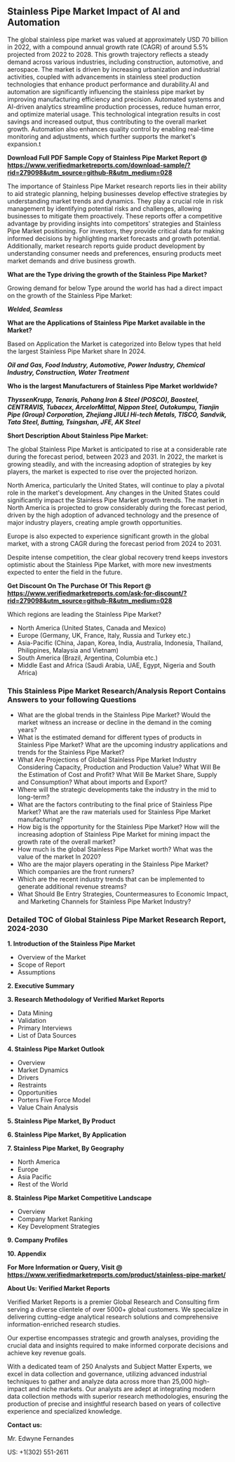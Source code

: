 <h2>Stainless Pipe Market Impact of AI and Automation</h2>The global stainless pipe market was valued at approximately USD 70 billion in 2022, with a compound annual growth rate (CAGR) of around 5.5% projected from 2022 to 2028. This growth trajectory reflects a steady demand across various industries, including construction, automotive, and aerospace. The market is driven by increasing urbanization and industrial activities, coupled with advancements in stainless steel production technologies that enhance product performance and durability.AI and automation are significantly influencing the stainless pipe market by improving manufacturing efficiency and precision. Automated systems and AI-driven analytics streamline production processes, reduce human error, and optimize material usage. This technological integration results in cost savings and increased output, thus contributing to the overall market growth. Automation also enhances quality control by enabling real-time monitoring and adjustments, which further supports the market's expansion.t</p><p id="" class=""><strong>Download Full PDF Sample Copy of Stainless Pipe Market Report @ <a href="https://www.verifiedmarketreports.com/download-sample/?rid=279098&utm_source=github-R&utm_medium=028" target="_blank">https://www.verifiedmarketreports.com/download-sample/?rid=279098&utm_source=github-R&utm_medium=028</a></strong></p><p>The importance of&nbsp;Stainless Pipe Market research reports lies in their ability to aid strategic planning, helping businesses develop effective strategies by understanding market trends and dynamics. They play a crucial role in risk management by identifying potential risks and challenges, allowing businesses to mitigate them proactively. These reports offer a competitive advantage by providing insights into competitors' strategies and Stainless Pipe Market positioning. For investors, they provide critical data for making informed decisions by highlighting market forecasts and growth potential. Additionally, market research reports guide product development by understanding consumer needs and preferences, ensuring products meet market demands and drive business growth.</p><p><strong>What are the&nbsp;Type driving the growth of the Stainless Pipe Market?</strong></p><p id="" class="">Growing demand for below Type around the world has had a direct impact on the growth of the Stainless Pipe Market:</p><em><strong>Welded, Seamless</strong></em></p><strong>What are the&nbsp;Applications&nbsp;of Stainless Pipe Market available in the Market?</strong></p><p id="" class="">Based on Application the Market is categorized into Below types that held the largest Stainless Pipe Market share In 2024.</p><em><strong>Oil and Gas, Food Industry, Automotive, Power Industry, Chemical Industry, Construction, Water Treatment</strong></em></p><strong>Who is the largest Manufacturers of Stainless Pipe Market worldwide?</strong></p><p><em><strong>ThyssenKrupp, Tenaris, Pohang Iron & Steel (POSCO), Baosteel, CENTRAVIS, Tubacex, ArcelorMittal, Nippon Steel, Outokumpu, Tianjin Pipe (Group) Corporation, Zhejiang JIULI Hi-tech Metals, TISCO, Sandvik, Tata Steel, Butting, Tsingshan, JFE, AK Steel</strong></em></p><p id="" class=""><strong>Short Description About Stainless Pipe Market:</strong></p><p>The global Stainless Pipe Market is anticipated to rise at a considerable rate during the forecast period, between 2023 and 2031. In 2022, the market is growing steadily, and with the increasing adoption of strategies by key players, the market is expected to rise over the projected horizon.</p><p>North America, particularly the United States, will continue to play a pivotal role in the market's development. Any changes in the United States could significantly impact the Stainless Pipe Market growth trends. The market in North America is projected to grow considerably during the forecast period, driven by the high adoption of advanced technology and the presence of major industry players, creating ample growth opportunities.</p><p>Europe is also expected to experience significant growth in the global market, with a strong CAGR during the forecast period from 2024 to 2031.</p><p>Despite intense competition, the clear global recovery trend keeps investors optimistic about the Stainless Pipe Market, with more new investments expected to enter the field in the future.</p><p id="" class=""><strong>Get Discount On The Purchase Of This Report @ <a href="https://www.verifiedmarketreports.com/ask-for-discount/?rid=279098&utm_source=github-R&utm_medium=028" target="_blank">https://www.verifiedmarketreports.com/ask-for-discount/?rid=279098&utm_source=github-R&utm_medium=028</a></strong></p>Which regions are leading the Stainless Pipe Market?</p><ul><li>North America (United States, Canada and Mexico)</li><li>Europe (Germany, UK, France, Italy, Russia and Turkey etc.)</li><li>Asia-Pacific (China, Japan, Korea, India, Australia, Indonesia, Thailand, Philippines, Malaysia and Vietnam)</li><li>South America (Brazil, Argentina, Columbia etc.)</li><li>Middle East and Africa (Saudi Arabia, UAE, Egypt, Nigeria and South Africa)</li></ul><h3 id="" class="">This Stainless Pipe Market Research/Analysis Report Contains Answers to your following Questions</h3><ul><li>What are the global trends in the Stainless Pipe Market? Would the market witness an increase or decline in the demand in the coming years?</li><li>What is the estimated demand for different types of products in Stainless Pipe Market? What are the upcoming industry applications and trends for the Stainless Pipe Market?</li><li>What Are Projections of Global Stainless Pipe Market Industry Considering Capacity, Production and Production Value? What Will Be the Estimation of Cost and Profit? What Will Be Market Share, Supply and Consumption? What about imports and Export?</li><li>Where will the strategic developments take the industry in the mid to long-term?</li><li>What are the factors contributing to the final price of Stainless Pipe Market? What are the raw materials used for Stainless Pipe Market manufacturing?</li><li>How big is the opportunity for the Stainless Pipe Market? How will the increasing adoption of Stainless Pipe Market for mining impact the growth rate of the overall market?</li><li>How much is the global Stainless Pipe Market worth? What was the value of the market In 2020?</li><li>Who are the major players operating in the Stainless Pipe Market? Which companies are the front runners?</li><li>Which are the recent industry trends that can be implemented to generate additional revenue streams?</li><li>What Should Be Entry Strategies, Countermeasures to Economic Impact, and Marketing Channels for Stainless Pipe Market Industry?</li></ul><h3 id="" class="">Detailed TOC of Global Stainless Pipe Market Research Report, 2024-2030</h3><p id="" class=""><strong>1. Introduction of the Stainless Pipe Market</strong></p><ul><li>Overview of the Market</li><li>Scope of Report</li><li>Assumptions</li></ul><p id="" class=""><strong>2. Executive Summary</strong></p><p id="" class=""><strong>3. Research Methodology of Verified Market Reports</strong></p><ul><li>Data Mining</li><li>Validation</li><li>Primary Interviews</li><li>List of Data Sources</li></ul><p id="" class=""><strong>4. Stainless Pipe Market Outlook</strong></p><ul><li>Overview</li><li>Market Dynamics</li><li>Drivers</li><li>Restraints</li><li>Opportunities</li><li>Porters Five Force Model</li><li>Value Chain Analysis</li></ul><p id="" class=""><strong>5. Stainless Pipe Market, By Product</strong></p><p id="" class=""><strong>6. Stainless Pipe Market, By Application</strong></p><p id="" class=""><strong>7. Stainless Pipe Market, By Geography</strong></p><ul><li>North America</li><li>Europe</li><li>Asia Pacific</li><li>Rest of the World</li></ul><p id="" class=""><strong>8. Stainless Pipe Market Competitive Landscape</strong></p><ul><li>Overview</li><li>Company Market Ranking</li><li>Key Development Strategies</li></ul><p id="" class=""><strong>9. Company Profiles</strong></p><p id="" class=""><strong>10. Appendix</strong></p><p id="" class=""><strong>For More Information or Query, Visit @ <a href="https://www.verifiedmarketreports.com/product/stainless-pipe-market/" target="_blank">https://www.verifiedmarketreports.com/product/stainless-pipe-market/</a></strong></p><p id="" class=""><strong>About Us: Verified Market Reports</strong></p><p id="" class="">Verified Market Reports is a premier Global Research and Consulting firm serving a diverse clientele of over 5000+ global customers. We specialize in delivering cutting-edge analytical research solutions and comprehensive information-enriched research studies.</p><p id="" class="">Our expertise encompasses strategic and growth analyses, providing the crucial data and insights required to make informed corporate decisions and achieve key revenue goals.</p><p id="" class="">With a dedicated team of 250 Analysts and Subject Matter Experts, we excel in data collection and governance, utilizing advanced industrial techniques to gather and analyze data across more than 25,000 high-impact and niche markets. Our analysts are adept at integrating modern data collection methods with superior research methodologies, ensuring the production of precise and insightful research based on years of collective experience and specialized knowledge.</p><p id="" class=""><strong>Contact us:</strong></p><p id="" class="">Mr. Edwyne Fernandes</p><p id="" class="">US: +1(302) 551-2611</p>